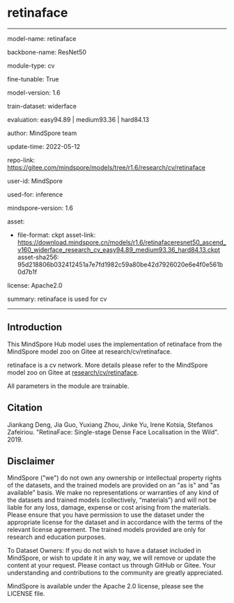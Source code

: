 # retinaface

---

model-name: retinaface

backbone-name: ResNet50

module-type: cv

fine-tunable: True

model-version: 1.6

train-dataset: widerface

evaluation: easy94.89 | medium93.36 | hard84.13

author: MindSpore team

update-time: 2022-05-12

repo-link: <https://gitee.com/mindspore/models/tree/r1.6/research/cv/retinaface>

user-id: MindSpore

used-for: inference

mindspore-version: 1.6

asset:

-
    file-format: ckpt
    asset-link: <https://download.mindspore.cn/models/r1.6/retinafaceresnet50_ascend_v160_widerface_research_cv_easy94.89_medium93.36_hard84.13.ckpt>
    asset-sha256: 95d218806b032412451a7e7fd1982c59a80be42d7926020e6e4f0e561b0d7b1f

license: Apache2.0

summary: retinaface is used for cv

---

## Introduction

This MindSpore Hub model uses the implementation of retinaface from the MindSpore model zoo on Gitee at research/cv/retinaface.

retinaface is a cv network. More details please refer to the MindSpore model zoo on Gitee at [research/cv/retinaface](https://gitee.com/mindspore/models/blob/r1.6/research/cv/retinaface/README_CN.md).

All parameters in the module are trainable.

## Citation

Jiankang Deng, Jia Guo, Yuxiang Zhou, Jinke Yu, Irene Kotsia, Stefanos Zafeiriou. "RetinaFace: Single-stage Dense Face Localisation in the Wild". 2019.

## Disclaimer

MindSpore ("we") do not own any ownership or intellectual property rights of the datasets, and the trained models are provided on an "as is" and "as available" basis. We make no representations or warranties of any kind of the datasets and trained models (collectively, “materials”) and will not be liable for any loss, damage, expense or cost arising from the materials. Please ensure that you have permission to use the dataset under the appropriate license for the dataset and in accordance with the terms of the relevant license agreement. The trained models provided are only for research and education purposes.

To Dataset Owners: If you do not wish to have a dataset included in MindSpore, or wish to update it in any way, we will remove or update the content at your request. Please contact us through GitHub or Gitee. Your understanding and contributions to the community are greatly appreciated.

MindSpore is available under the Apache 2.0 license, please see the LICENSE file.
